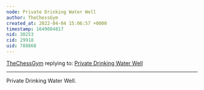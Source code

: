 ```yaml
---
node: Private Drinking Water Well 
author: TheChessGym
created_at: 2022-04-04 15:06:57 +0000
timestamp: 1649084817
nid: 30253
cid: 29918
uid: 788868
---
```




[TheChessGym](../profile/TheChessGym) replying to: [Private Drinking Water Well ](../notes/TheChessGym/04-04-2022/private-drinking-water-well)

----
Private Drinking Water Well. 
